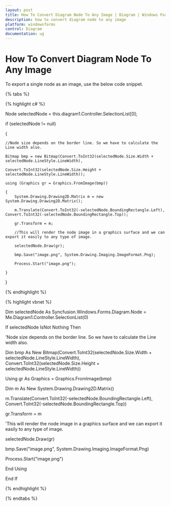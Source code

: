 ```yaml
---
layout: post
title: How To Convert Diagram Node To Any Image | Diagram | Windows Forms | Syncfusion®
description: how to convert diagram node to any image
platform: windowsforms
control: Diagram
documentation: ug
---
```


# How To Convert Diagram Node To Any Image

To export a single node as an image, use the below code snippet.

{% tabs %}

{% highlight c# %}

Node selectedNode = this.diagram1.Controller.SelectionList[0];

if (selectedNode != null)

{

    //Node size depends on the border line. So we have to calculate the Line width also.

    Bitmap bmp = new Bitmap(Convert.ToInt32(selectedNode.Size.Width + selectedNode.LineStyle.LineWidth),

    Convert.ToInt32(selectedNode.Size.Height + selectedNode.LineStyle.LineWidth));

    using (Graphics gr = Graphics.FromImage(bmp))

    {
        System.Drawing.Drawing2D.Matrix m = new System.Drawing.Drawing2D.Matrix();

        m.Translate(Convert.ToInt32(-selectedNode.BoundingRectangle.Left), Convert.ToInt32(-selectedNode.BoundingRectangle.Top));

        gr.Transform = m;

        //This will render the node image in a graphics surface and we can export it easily to any type of image.

        selectedNode.Draw(gr);

        bmp.Save("image.png", System.Drawing.Imaging.ImageFormat.Png);

        Process.Start("image.png");

    }

}

{% endhighlight %}

{% highlight vbnet %}

Dim selectedNode As Syncfusion.Windows.Forms.Diagram.Node = Me.Diagram1.Controller.SelectionList(0)

If selectedNode IsNot Nothing Then 

'Node size depends on the border line. So we have to calculate the Line width also. 

Dim bmp As New Bitmap(Convert.ToInt32(selectedNode.Size.Width + selectedNode.LineStyle.LineWidth), Convert.ToInt32(selectedNode.Size.Height + selectedNode.LineStyle.LineWidth))

Using gr As Graphics = Graphics.FromImage(bmp) 

Dim m As New System.Drawing.Drawing2D.Matrix()

m.Translate(Convert.ToInt32(-selectedNode.BoundingRectangle.Left), Convert.ToInt32(-selectedNode.BoundingRectangle.Top)) 

gr.Transform = m 

'This will render the node image in a graphics surface and we can export it easily to any type of image. 

selectedNode.Draw(gr) 

bmp.Save("image.png", System.Drawing.Imaging.ImageFormat.Png) 

Process.Start("image.png") 

End Using 

End If

{% endhighlight %}

{% endtabs %}